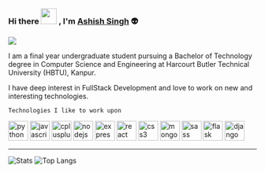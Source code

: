 ### Hi there <img src="https://media.giphy.com/media/mA28dHGEU8Us36wEYJ/giphy.gif" height="32"/> , I'm [Ashish Singh](https://www.linkedin.com/in/ashishl47/) :alien: 
![](https://komarev.com/ghpvc/?username=Logan-47&color=green)

<p align="center">
<p>
I am a final year undergraduate student pursuing a Bachelor of Technology degree in Computer Science and Engineering at Harcourt Butler Technical University (HBTU), Kanpur.

I have deep interest in FullStack Development and love to work on new and interesting technologies.
</p>

``` Technologies I like to work upon ```

  <p align="left">
  <img src="https://github.com/devicons/devicon/blob/master/icons/python/python-original.svg" alt="python" width="40" height="40"/>  
  <img src="https://github.com/devicons/devicon/blob/master/icons/javascript/javascript-original.svg" alt="javascript" width="40" height="40"/>
  <img src="https://github.com/devicons/devicon/blob/master/icons/cplusplus/cplusplus-original.svg" alt="cplusplus" width="40" height="40"/>
  <img src="https://github.com/devicons/devicon/blob/master/icons/nodejs/nodejs-original-wordmark.svg" alt="nodejs" width="40" height="40"/>   
  <img src="https://github.com/devicons/devicon/blob/master/icons/express/express-original-wordmark.svg" alt="express" width="40" height="40"/>   
  <img src="https://github.com/devicons/devicon/blob/master/icons/react/react-original-wordmark.svg" alt="react" width="40" height="40"/>  
  <img src="https://github.com/devicons/devicon/blob/master/icons/css3/css3-original-wordmark.svg" alt="css3" width="40" height="40"/>  
  <img src="https://github.com/devicons/devicon/blob/master/icons/mongodb/mongodb-original-wordmark.svg" alt="mongodb" width="40" height="40"/>  
  <img src="https://github.com/devicons/devicon/blob/master/icons/sass/sass-original.svg" alt="sass" width="40" height="40"/>  
  <img src="https://www.vectorlogo.zone/logos/pocoo_flask/pocoo_flask-icon.svg" alt="flask" width="40" height="40"/>  
  <img src="https://img.icons8.com/color/48/000000/django.png" alt="django" width="40" height="40"/>
  </p>

</p>

<hr>
 <p align="center">
  
  ![Stats](https://github-readme-stats.vercel.app/api?username=Logan-47&w_icons=true&hide_border=true&theme=radical)
  ![Top Langs](https://github-readme-stats.vercel.app/api/top-langs/?username=Logan-47&theme=radical&layout=compact)

</p>

